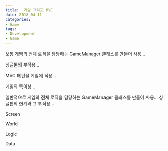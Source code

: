 ```yaml
---
title:  게임 그리고 MVC
date: 2018-04-11
categories:
- Game
tags:
- Development
- Game
---
```


보통 게임의 전체 로직을 담당하는 GameManager 클래스를 만들어 사용...

싱글톤의 부작용...

MVC 패턴을 게임에 적용...

게임의 특이성...

 일반적으로 게임의 전체 로직을 담당하는 GameManager 클래스를 만들어 사용... 싱글톤의 한계와 그 부작용...

Screen

World

Logic

Data



